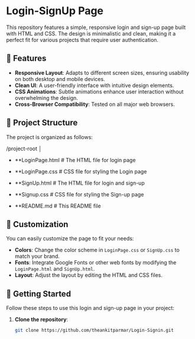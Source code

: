 # Login-SignUp Page

This repository features a simple, responsive login and sign-up page built with HTML and CSS. The design is minimalistic and clean, making it a perfect fit for various projects that require user authentication.

## 🚀 Features

- **Responsive Layout**: Adapts to different screen sizes, ensuring usability on both desktop and mobile devices.
- **Clean UI**: A user-friendly interface with intuitive design elements.
- **CSS Animations**: Subtle animations enhance user interaction without overwhelming the design.
- **Cross-Browser Compatibility**: Tested on all major web browsers.

## 📁 Project Structure

The project is organized as follows:

/project-root
│
- **LoginPage.html # The HTML file for login page

- **LoginPage.css # CSS file for styling the Login page

- **SignUp.html # The HTML file for login and sign-up
- **Signup.css # CSS file for styling the Sign-up page
- **README.md # This README file


## 🎨 Customization

You can easily customize the page to fit your needs:

- **Colors**: Change the color scheme in `LoginPage.css` or `SignUp.css` to match your brand.
- **Fonts**: Integrate Google Fonts or other web fonts by modifying the `LoginPage.html` and `SignUp.html`.
- **Layout**: Adjust the layout by editing the HTML and CSS files.

## 🚀 Getting Started

Follow these steps to use this login and sign-up page in your project:

1. **Clone the repository**:
   ```bash
   git clone https://github.com/theankitparmar/Login-Signin.git

